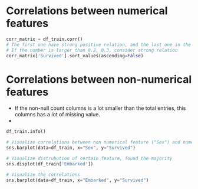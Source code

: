 # Correlations between numerical features

```python
corr_matrix = df_train.corr()
# The first one have strong positive relation, and the last one in the sorted list has the strong negative relation. 
# If the number is larger than 0.2, 0.3, consider strong relation
corr_matrix['Survived'].sort_values(ascending=False)
```


# Correlations between non-numerical features

- If the non-null count columns is a lot smaller than the total entries, this columns has a lot of missing value. 
- 

```python
df_train.info()

# Visualize correlations between non numerical feature ("Sex") and numerical feature ("Survived")
sns.barplot(data=df_train, x="Sex", y="Survived")

# Visualize distrubution of certain feature, found the majority
sns.displot(df_train['Embarked'])

# Visualize the correlations
sns.barplot(data=df_train, x="Embarked", y="Survived")
```